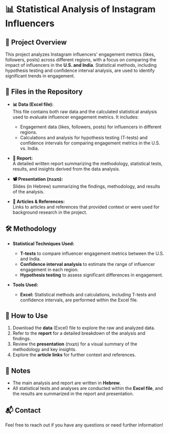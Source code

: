 # 📊 Statistical Analysis of Instagram Influencers

## 📌 Project Overview
This project analyzes Instagram influencers' engagement metrics (likes, followers, posts) across different regions, with a focus on comparing the impact of influencers in the **U.S. and India**. Statistical methods, including hypothesis testing and confidence interval analysis, are used to identify significant trends in engagement.

## 📂 Files in the Repository
- **📊 Data (Excel file):**  
  This file contains both raw data and the calculated statistical analysis used to evaluate influencer engagement metrics. It includes:
  - Engagement data (likes, followers, posts) for influencers in different regions.
  - Calculations and analysis for hypothesis testing (T-tests) and confidence intervals for comparing engagement metrics in the U.S. vs. India.

- **📑 Report:**  
  A detailed written report summarizing the methodology, statistical tests, results, and insights derived from the data analysis.

- **📽️ Presentation (מצגת):**  
  Slides (in Hebrew) summarizing the findings, methodology, and results of the analysis.

- **🔗 Articles & References:**  
  Links to articles and references that provided context or were used for background research in the project.

## 🛠️ Methodology
- **Statistical Techniques Used:**
  - **T-tests** to compare influencer engagement metrics between the U.S. and India.
  - **Confidence interval analysis** to estimate the range of influencer engagement in each region.
  - **Hypothesis testing** to assess significant differences in engagement.

- **Tools Used:**  
  - **Excel:** Statistical methods and calculations, including T-tests and confidence intervals, are performed within the Excel file.

## 🚀 How to Use
1. Download the **data** (Excel) file to explore the raw and analyzed data.
2. Refer to the **report** for a detailed breakdown of the analysis and findings.
3. Review the **presentation** (מצגת) for a visual summary of the methodology and key insights.
4. Explore the **article links** for further context and references.

## 📢 Notes
- The main analysis and report are written in **Hebrew**.
- All statistical tests and analyses are conducted within the **Excel file**, and the results are summarized in the report and presentation.

## 📬 Contact
Feel free to reach out if you have any questions or need further information!
